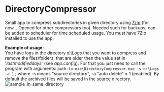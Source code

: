 # DirectoryCompressor
Small app to compress subdirectories in given directory using [7zip][1] (for now... Opened for other compressors too). Needed such for backups, can be added to scheduler for time scheduled usage. You must have 7Zip installed to use the app.    

**Example of usage:**    
You have logs in the directory *d:\Logs* that you want to compress and remove the files/folders, that are older then the value set in '*lastmodifieddays*' (see *app.config*). For that you just need to call the program with arguments: `path-to-exe\DirectoryCompressor.exe -s d:\Logs -a 1` ; where -s means "source directory", -a "auto delete" = 1 (enabled). By default the archived files will be saved in the source directory.    
![sample_in_same_directory](http://oi65.tinypic.com/29na53d.jpg)


[1]:http://www.7-zip.org
